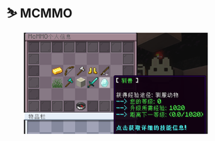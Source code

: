 # ⛷ MCMMO

<figure><img src="../../.gitbook/assets/MCMMO系统介绍.png" alt=""><figcaption></figcaption></figure>
